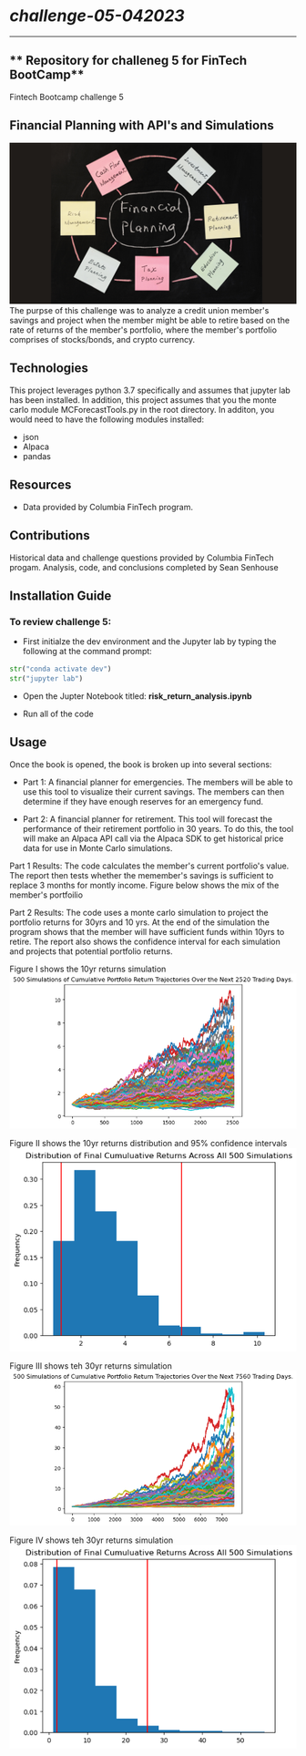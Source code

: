 # *challenge-05-042023*
---
** Repository for challeneg 5 for FinTech BootCamp**
---
 Fintech Bootcamp challenge 5 

## Financial Planning with API's and Simulations
![Image used from original FinTech challenge files](/Starter_Code/Images/5-4-challenge-image.png)
The purpse of this challenge was to analyze a credit union member's savings and project when the member might be able to retire based on the rate of returns of the member's portfolio, where the member's portfolio comprises of stocks/bonds, and crypto currency. 

## Technologies

This project leverages python 3.7 specifically and assumes that jupyter lab has been installed. In addition, this project assumes that you the monte carlo module MCForecastTools.py in the root directory. In additon, you would need to have the following modules installed:
* json
* Alpaca
* pandas

## Resources
* Data provided by Columbia FinTech program. 

## Contributions 

Historical data and challenge questions provided by Columbia FinTech progam.
Analysis, code, and conclusions completed by Sean Senhouse

## Installation Guide
### To review challenge 5:

* First initialze the dev environment and the Jupyter lab by typing the following at the command prompt:  

```python
str("conda activate dev")
str("jupyter lab")
```
* Open the Jupter Notebook titled: **risk_return_analysis.ipynb** 

* Run all of the code

## Usage
Once the book is opened, the book is broken up into several sections:
* Part 1: A financial planner for emergencies. The members will be able to use this tool to visualize their current savings. The members can then determine if they have enough reserves for an emergency fund.

* Part 2: A financial planner for retirement. This tool will forecast the performance of their retirement portfolio in 30 years. To do this, the tool will make an Alpaca API call via the Alpaca SDK to get historical price data for use in Monte Carlo simulations.

Part 1 Results: The code calculates the member's current portfolio's value. The report then tests whether the memember's savings is sufficient to replace 3 months for montly income. 
Figure below shows the mix of the member's portfoilio

Part 2 Results: The code uses a monte carlo simulation to project the portfolio returns for 30yrs and 10 yrs. At the end of the simulation the program shows that the member will have sufficient funds within 10yrs to retire. The report also shows the confidence interval for each simulation and projects that potential portfolio returns. 

Figure I shows the 10yr returns simulation 
![MC 10yr simulation plot](/Starter_Code/Images/MC_tenyear_sim_plot.png)

Figure II shows the 10yr returns distribution and 95% confidence intervals
![MC 10yr distribution plot](/Starter_Code/Images/MC_tenyear_dist_plot.png)

Figure III shows teh 30yr returns simulation
![MC 30yr simulation plot](/Starter_Code/Images/MC_thirtyyear_sim_plot.png)

Figure IV shows teh 30yr returns simulation
![MC 30yr distribution plot](/Starter_Code/Images/MC_thirtyyear_dist_plot.png)